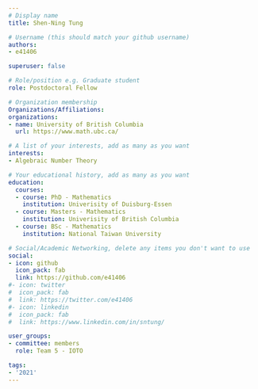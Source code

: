 ```yaml
---
# Display name
title: Shen-Ning Tung

# Username (this should match your github username)
authors:
- e41406

superuser: false

# Role/position e.g. Graduate student
role: Postdoctoral Fellow

# Organization membership
Organizations/Affiliations:
organizations:
- name: University of British Columbia
  url: https://www.math.ubc.ca/

# A list of your interests, add as many as you want
interests:
- Algebraic Number Theory

# Your educational history, add as many as you want
education:
  courses:
  - course: PhD - Mathematics
    institution: Univerisity of Duisburg-Essen
  - course: Masters - Mathematics
    institution: Univerisity of British Columbia
  - course: BSc - Mathematics
    institution: National Taiwan University

# Social/Academic Networking, delete any items you don't want to use
social:
- icon: github
  icon_pack: fab
  link: https://github.com/e41406
#- icon: twitter
#  icon_pack: fab
#  link: https://twitter.com/e41406
#- icon: linkedin
#  icon_pack: fab
#  link: https://www.linkedin.com/in/sntung/

user_groups:
- committee: members
  role: Team 5 - IOTO

tags:
- '2021'
---
```

